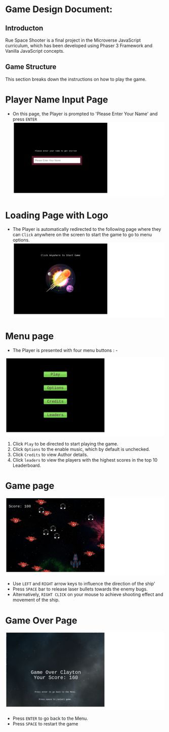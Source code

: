 # Game Design Document:

## Introducton
Rue Space Shooter is a final project in the Microverse JavaScript curriculum, which has been developed using Phaser 3 Framework and Vanilla JavaScript concepts.

## Game Structure
This section breaks down the instructions on how to play the game.
# Player Name Input Page
- On this page, the Player is prompted to 'Please Enter Your Name' and press `ENTER` 
![Screenshot](src/assets/images/user_input.png)

# Loading Page with Logo
- The Player is automatically redirected to the following page where they can `Click` anywhere on the screen to start the game to go to menu options.
![Screenshot](src/assets/images/loading.png)

# Menu page
- The Player is presented with four menu buttons :  -

![Screenshot](src/assets/images/menu.png)
1. Click `Play` to be directed to start playing the game.
2. Click `Options` to the enable music, which by default is unchecked.
3. Click `Credits` to view Author details.
4. Click `leaders` to view the players with the highest scores in the top 10 Leaderboard.


# Game page

![Screenshot](src/assets/images/space-shooter.png)

- Use `LEFT` and `RIGHT` arrow keys to influence the direction of the ship'
- Press `SPACE` bar to release laser bullets towards the enemy bugs.
- Alternatively, `RIGHT CLICK` on your mouse to achieve shooting effect and movement of the ship.


# Game Over Page

![Screenshot](src/assets/images/gameover.png)

- Press `ENTER` to go back to the Menu.
- Press `SPACE` to restart the game
